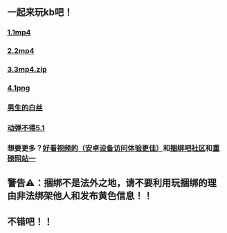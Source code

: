 ## 一起来玩kb吧！
### [1.1mp4](https://kb.mctra.top/kbmovie1.mp4)      
### [2.2mp4](https://kb.mctra.top/kbmovie2.mp4)   
### [3.3mp4.zip](http://mctra.top/kb/kb.zip)
### [4.1png](http://mctra.top/kb/kb1.png)   
### [男生的白丝](https://kb.mctra.top/WoKaoSi.zip)
### [动弹不得5.1](https://kb.mctra.top/205836_57566015110.mp4)

### 想要更多？[好看视频的（安卓设备访问体验更佳）](https://m.baidu.com/video/page?pd=video_page&nid=10828787961485419792&sign=5854702895239179730&word=%E6%B3%95%E5%88%B6%E5%AE%A3%E4%BC%A0%E7%89%87%E3%80%8A%E6%8E%A8%E9%94%80%E4%B9%8B%E5%8A%AB%E3%80%8B&oword=%E6%8D%86%E7%BB%91&atn=index&frsrcid=5373&ext=%7B%22jsy%22%3A1%7D&top=%7B%22sfhs%22%3A1%2C%22_hold%22%3A2%7D&sl=4&lid=12014035285349477482&fr0=A&fr1=C&_t=1641212822909&_t=1641212941487&_t=1641213058995&bk=1)和[捆绑吧社区](http://www.kbb321.com/)和[重磅网站一](http://imajiajia.com/article/list-14)

## 警告⚠：捆绑不是法外之地，请不要利用玩捆绑的理由非法绑架他人和发布黄色信息！！


## 不错吧！！
